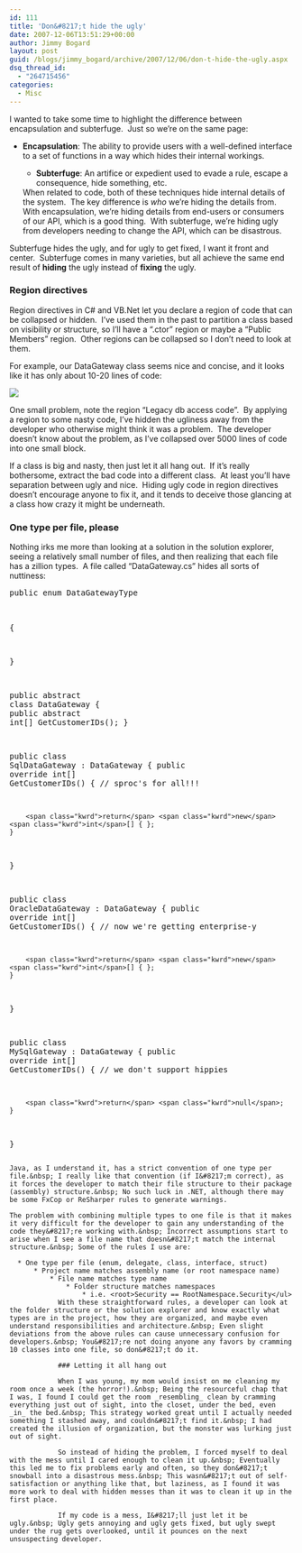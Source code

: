```yaml
---
id: 111
title: 'Don&#8217;t hide the ugly'
date: 2007-12-06T13:51:29+00:00
author: Jimmy Bogard
layout: post
guid: /blogs/jimmy_bogard/archive/2007/12/06/don-t-hide-the-ugly.aspx
dsq_thread_id:
  - "264715456"
categories:
  - Misc
---
```

I wanted to take some time to highlight the difference between encapsulation and subterfuge.&nbsp; Just so we&#8217;re on the same page:

  * **Encapsulation**: The ability to provide users with a well-defined interface to a set of functions in a way which hides their internal workings. 
      * **Subterfuge**: An artifice or expedient used to evade a rule, escape a consequence, hide something, etc.</ul> 
    When related to code, both of these techniques hide internal details of the system.&nbsp; The key difference is _who_ we&#8217;re hiding the details from.&nbsp; With encapsulation, we&#8217;re hiding details from end-users or consumers of our API, which is a good thing.&nbsp; With subterfuge, we&#8217;re hiding ugly from developers needing to change the API, which can be disastrous.
    
    Subterfuge hides the ugly, and for ugly to get fixed, I want it front and center.&nbsp; Subterfuge comes in many varieties, but all achieve the same end result of **hiding** the ugly instead of **fixing** the ugly.
    
    ### Region directives
    
    Region directives in C# and VB.Net let you declare a region of code that can be collapsed or hidden.&nbsp; I&#8217;ve used them in the past to partition a class based on visibility or structure, so I&#8217;ll have a &#8220;.ctor&#8221; region or maybe a &#8220;Public Members&#8221; region.&nbsp; Other regions can be collapsed so I don&#8217;t need to look at them.
    
    For example, our DataGateway class seems nice and concise, and it looks like it has only about 10-20 lines of code:
    
     ![](http://grabbagoftimg.s3.amazonaws.com/region.PNG)
    
    One small problem, note the region &#8220;Legacy db access code&#8221;.&nbsp; By applying a region to some nasty code, I&#8217;ve hidden the ugliness away from the developer who otherwise might think it was a problem.&nbsp; The developer doesn&#8217;t know about the problem, as I&#8217;ve collapsed over 5000 lines of code into one small block.
    
    If a class is big and nasty, then just let it all hang out.&nbsp; If it&#8217;s really bothersome, extract the bad code into a different class.&nbsp; At least you&#8217;ll have separation between ugly and nice.&nbsp; Hiding ugly code in region directives doesn&#8217;t encourage anyone to fix it, and it tends to deceive those glancing at a class how crazy it might be underneath.
    
    ### One type per file, please
    
    Nothing irks me more than looking at a solution in the solution explorer, seeing a relatively small number of files, and then realizing that each file has a zillion types.&nbsp; A file called &#8220;DataGateway.cs&#8221; hides all sorts of nuttiness:
    
    <div class="CodeFormatContainer">
      <pre><span class="kwrd">public</span> <span class="kwrd">enum</span> DataGatewayType
{

}

<span class="kwrd">public</span> <span class="kwrd">abstract</span> <span class="kwrd">class</span> DataGateway
{
    <span class="kwrd">public</span> <span class="kwrd">abstract</span> <span class="kwrd">int</span>[] GetCustomerIDs();
}

<span class="kwrd">public</span> <span class="kwrd">class</span> SqlDataGateway : DataGateway
{
    <span class="kwrd">public</span> <span class="kwrd">override</span> <span class="kwrd">int</span>[] GetCustomerIDs()
    {
        <span class="rem">// sproc's for all!!!</span>

        <span class="kwrd">return</span> <span class="kwrd">new</span> <span class="kwrd">int</span>[] { };
    }
}

<span class="kwrd">public</span> <span class="kwrd">class</span> OracleDataGateway : DataGateway
{
    <span class="kwrd">public</span> <span class="kwrd">override</span> <span class="kwrd">int</span>[] GetCustomerIDs()
    {
        <span class="rem">// now we're getting enterprise-y </span>

        <span class="kwrd">return</span> <span class="kwrd">new</span> <span class="kwrd">int</span>[] { };
    }
}

<span class="kwrd">public</span> <span class="kwrd">class</span> MySqlGateway : DataGateway
{
    <span class="kwrd">public</span> <span class="kwrd">override</span> <span class="kwrd">int</span>[] GetCustomerIDs()
    {
        <span class="rem">// we don't support hippies </span>

        <span class="kwrd">return</span> <span class="kwrd">null</span>;
    }
}
</pre>
    </div>
    
    Java, as I understand it, has a strict convention of one type per file.&nbsp; I really like that convention (if I&#8217;m correct), as it forces the developer to match their file structure to their package (assembly) structure.&nbsp; No such luck in .NET, although there may be some FxCop or ReSharper rules to generate warnings.
    
    The problem with combining multiple types to one file is that it makes it very difficult for the developer to gain any understanding of the code they&#8217;re working with.&nbsp; Incorrect assumptions start to arise when I see a file name that doesn&#8217;t match the internal structure.&nbsp; Some of the rules I use are:
    
      * One type per file (enum, delegate, class, interface, struct) 
          * Project name matches assembly name (or root namespace name) 
              * File name matches type name 
                  * Folder structure matches namespaces 
                      * i.e. <root>Security == RootNamespace.Security</ul> 
                With these straightforward rules, a developer can look at the folder structure or the solution explorer and know exactly what types are in the project, how they are organized, and maybe even understand responsibilities and architecture.&nbsp; Even slight deviations from the above rules can cause unnecessary confusion for developers.&nbsp; You&#8217;re not doing anyone any favors by cramming 10 classes into one file, so don&#8217;t do it.
                
                ### Letting it all hang out
                
                When I was young, my mom would insist on me cleaning my room once a week (the horror!).&nbsp; Being the resourceful chap that I was, I found I could get the room _resembling_ clean by cramming everything just out of sight, into the closet, under the bed, even _in_ the bed.&nbsp; This strategy worked great until I actually needed something I stashed away, and couldn&#8217;t find it.&nbsp; I had created the illusion of organization, but the monster was lurking just out of sight.
                
                So instead of hiding the problem, I forced myself to deal with the mess until I cared enough to clean it up.&nbsp; Eventually this led me to fix problems early and often, so they don&#8217;t snowball into a disastrous mess.&nbsp; This wasn&#8217;t out of self-satisfaction or anything like that, but laziness, as I found it was more work to deal with hidden messes than it was to clean it up in the first place.
                
                If my code is a mess, I&#8217;ll just let it be ugly.&nbsp; Ugly gets annoying and ugly gets fixed, but ugly swept under the rug gets overlooked, until it pounces on the next unsuspecting developer.